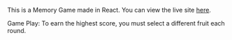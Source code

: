 This is a Memory Game made in React.  You can view the live site [here](https://memory-game-coral-eight.vercel.app/).

Game Play: To earn the highest score, you must select a different fruit each round.  
